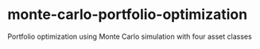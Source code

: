 # monte-carlo-portfolio-optimization
Portfolio optimization using Monte Carlo simulation with four asset classes
